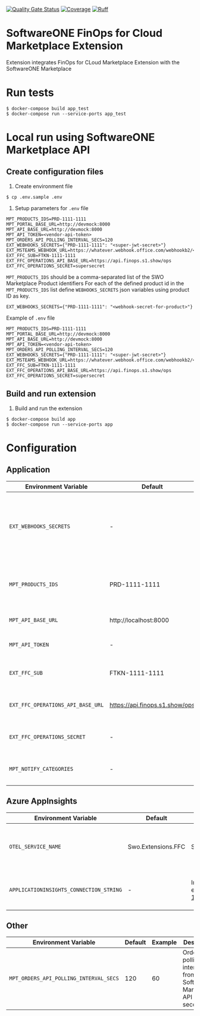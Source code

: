 [![Quality Gate Status](https://sonarcloud.io/api/project_badges/measure?project=softwareone-platform_mpt-finops-extension&metric=alert_status)](https://sonarcloud.io/summary/new_code?id=softwareone-platform_mpt-finops-extension) [![Coverage](https://sonarcloud.io/api/project_badges/measure?project=softwareone-platform_mpt-finops-extension&metric=coverage)](https://sonarcloud.io/summary/new_code?id=softwareone-platform_mpt-finops-extension)
[![Ruff](https://img.shields.io/endpoint?url=https://raw.githubusercontent.com/astral-sh/ruff/main/assets/badge/v2.json)](https://github.com/astral-sh/ruff)

# SoftwareONE FinOps for Cloud Marketplace Extension
Extension integrates FinOps for CLoud Marketplace Extension with the SoftwareONE Marketplace

# Run tests
```
$ docker-compose build app_test
$ docker-compose run --service-ports app_test
```

# Local run using SoftwareONE Marketplace API

## Create configuration files

1. Create environment file
```
$ cp .env.sample .env
```

1. Setup parameters for `.env` file
```
MPT_PRODUCTS_IDS=PRD-1111-1111
MPT_PORTAL_BASE_URL=http://devmock:8000
MPT_API_BASE_URL=http://devmock:8000
MPT_API_TOKEN=<vendor-api-token>
MPT_ORDERS_API_POLLING_INTERVAL_SECS=120
EXT_WEBHOOKS_SECRETS={"PRD-1111-1111": "<super-jwt-secret>"}
EXT_MSTEAMS_WEBHOOK_URL=https://whatever.webhook.office.com/webhookb2/<...>
EXT_FFC_SUB=FTKN-1111-1111
EXT_FFC_OPERATIONS_API_BASE_URL=https://api.finops.s1.show/ops
EXT_FFC_OPERATIONS_SECRET=supersecret
```

`MPT_PRODUCTS_IDS` should be a comma-separated list of the SWO Marketplace Product identifiers
For each of the defined product id in the `MPT_PRODUCTS_IDS` list define `WEBHOOKS_SECRETS` json variables using product ID as key.

```
EXT_WEBHOOKS_SECRETS={"PRD-1111-1111": "<webhook-secret-for-product>"}
```

Example of `.env` file
```
MPT_PRODUCTS_IDS=PRD-1111-1111
MPT_PORTAL_BASE_URL=http://devmock:8000
MPT_API_BASE_URL=http://devmock:8000
MPT_API_TOKEN=<vendor-api-token>
MPT_ORDERS_API_POLLING_INTERVAL_SECS=120
EXT_WEBHOOKS_SECRETS={"PRD-1111-1111": "<super-jwt-secret>"}
EXT_MSTEAMS_WEBHOOK_URL=https://whatever.webhook.office.com/webhookb2/<...>
EXT_FFC_SUB=FTKN-1111-1111
EXT_FFC_OPERATIONS_API_BASE_URL=https://api.finops.s1.show/ops
EXT_FFC_OPERATIONS_SECRET=supersecret
```


## Build and run extension

1. Build and run the extension
```
$ docker-compose build app
$ docker-compose run --service-ports app
```

# Configuration

## Application
| Environment Variable              | Default                           | Example                               | Description                                                                               |
|-----------------------------------|-----------------------------------|---------------------------------------|-------------------------------------------------------------------------------------------|
| `EXT_WEBHOOKS_SECRETS`            | -                                 | {"PRD-1111-1111": "123qweasd3432234"} | Webhook secret of the Draft validation Webhook in SoftwareONE Marketplace for the product |
| `MPT_PRODUCTS_IDS`                | PRD-1111-1111                     | PRD-1234-1234,PRD-4321-4321           | Comma-separated list of SoftwareONE Marketplace Product ID                                |
| `MPT_API_BASE_URL`                | http://localhost:8000             | https://portal.softwareone.com/mpt    | SoftwareONE Marketplace API URL                                                           |
| `MPT_API_TOKEN`                   | -                                 | eyJhbGciOiJSUzI1N...                  | SoftwareONE Marketplace API Token                                                         |
| `EXT_FFC_SUB`                     | FTKN-1111-1111                    | FTKN-1111-1111                        | FinOps for Cloud Operation API Token ID                                                   |
| `EXT_FFC_OPERATIONS_API_BASE_URL` | https://api.finops.s1.show/ops    | https://api.finops.s1.show/ops        | FinOps for Cloud Operation API URL                                                        |
| `EXT_FFC_OPERATIONS_SECRET`       | -                                 | eyJhbGciOiJSUzI1N...                  | FinOps for CLoud Operation API Token                                                      |
| `MPT_NOTIFY_CATEGORIES`           | -                              | {"ORDERS": "NTC-0000-0006"}           | SoftwareONE Marketplace Notification Categories                                           |    


## Azure AppInsights
| Environment Variable                    | Default                     | Example                                                                                                                                                                                             | Description                                                                                                   |
|-----------------------------------------|-----------------------------|-----------------------------------------------------------------------------------------------------------------------------------------------------------------------------------------------------|---------------------------------------------------------------------------------------------------------------|
| `OTEL_SERVICE_NAME`                          | Swo.Extensions.FFC          | Swo.Extensions.FFC                                                                                                                                                                                  | Service name that is visible in the AppInsights logs                                                          |
| `APPLICATIONINSIGHTS_CONNECTION_STRING` | -                           | InstrumentationKey=cf280af3-b686-40fd-8183-ec87468c12ba;IngestionEndpoint=https://westeurope-1.in.applicationinsights.azure.com/;LiveEndpoint=https://westeurope.livediagnostics.monitor.azure.com/ | Azure Application Insights connection string                                                                  |

## Other
| Environment Variable                   | Default | Example | Description                                                          |
|----------------------------------------|---------|---------|----------------------------------------------------------------------|
| `MPT_ORDERS_API_POLLING_INTERVAL_SECS` | 120     | 60      | Orders polling interval from the Software Marketplace API in seconds |
